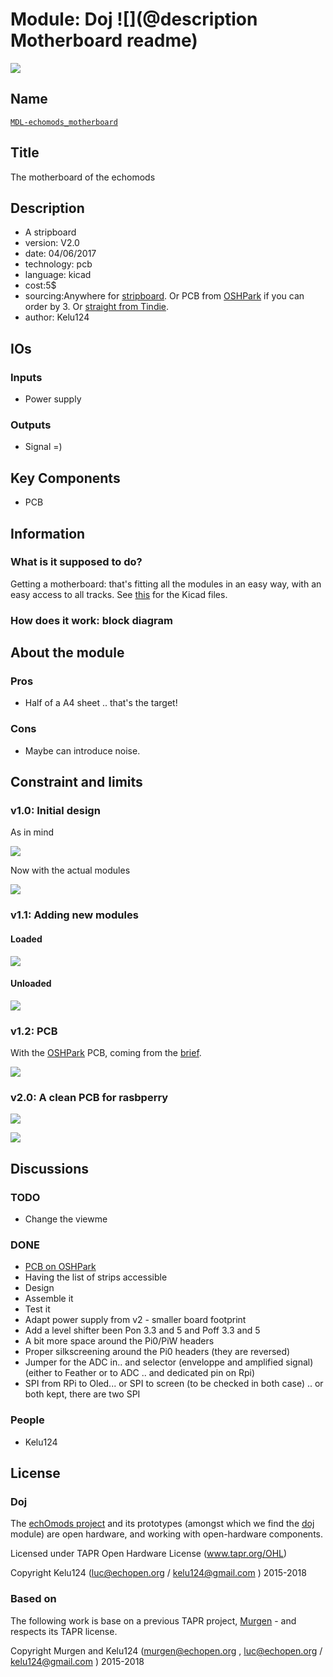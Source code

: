 # Module: Doj ![](@description Motherboard readme)

![](/doj/viewme.png)

## Name

[`MDL-echomods_motherboard`]()

## Title

The motherboard of the echomods

## Description

* A stripboard
* version: V2.0
* date: 04/06/2017
* technology: pcb
* language: kicad
* cost:5$
* sourcing:Anywhere for [stripboard](https://www.amazon.com/s/ref=nb_sb_noss_2?url=node%3D667846011&field-keywords=stripboard&rh=n%3A667846011%2Ck%3Astripboard). Or PCB from [OSHPark](https://oshpark.com/shared_projects/2taE6p4M) if you can order by 3. Or [straight from Tindie](https://www.tindie.com/products/kelu124/ultrasound-modules-motherboard/).
* author: Kelu124

## IOs

### Inputs

* Power supply

### Outputs

* Signal =)

## Key Components

* PCB

## Information

### What is it supposed to do?

Getting a motherboard: that's fitting all the modules in an easy way, with an easy access to all tracks. See [this](/doj/source/2.0-kicad/) for the Kicad files.


### How does it work: block diagram

## About the module

### Pros

* Half of a A4 sheet .. that's the target!  

### Cons

* Maybe can introduce noise.

## Constraint and limits

### v1.0: Initial design

As in mind 

![](/doj/images/IMG_2607.JPG)

Now with the actual modules

![](/doj/images/doj-simple.png)

### v1.1: Adding new modules

#### Loaded

![](/doj/images/doj-loaded.jpg)

#### Unloaded

![](/doj/images/doj-unloaded.jpg)

### v1.2: PCB 

With the [OSHPark](https://oshpark.com/shared_projects/2taE6p4M) PCB, coming from the [brief](/doj/brief.md).

![](/doj/images/oshp.png)

### v2.0: A clean PCB for rasbperry

![](/doj/images/doj-v2.png)

![](/doj/images/doj_v2.jpg)



## Discussions


### TODO

* Change the viewme

### DONE

* [PCB on OSHPark](https://oshpark.com/shared_projects/2taE6p4M)
* Having the list of strips accessible
* Design
* Assemble it
* Test it
* Adapt power supply from v2 - smaller board footprint
* Add a level shifter been Pon 3.3 and 5 and Poff 3.3 and 5
* A bit more space around the Pi0/PiW headers
* Proper silkscreening around the Pi0 headers (they are reversed)
* Jumper for the ADC in.. and selector (enveloppe and amplified signal) (either to Feather or to ADC .. and dedicated pin on Rpi)
* SPI from RPi to Oled... or SPI to screen (to be checked in both case) .. or both kept, there are two SPI


### People

* Kelu124

## License

### Doj 

The [echOmods project](https://github.com/kelu124/echomods) and its prototypes (amongst which we find the [doj](/doj/) module) are open hardware, and working with open-hardware components.

Licensed under TAPR Open Hardware License (www.tapr.org/OHL)

Copyright Kelu124 (luc@echopen.org / kelu124@gmail.com ) 2015-2018

### Based on 

The following work is base on a previous TAPR project, [Murgen](https://github.com/kelu124/murgen-dev-kit) - and respects its TAPR license.

Copyright Murgen and Kelu124 (murgen@echopen.org , luc@echopen.org / kelu124@gmail.com ) 2015-2018


